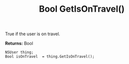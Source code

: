 ﻿---
uid: crmscript_ref_NSUser_GetIsOnTravel
title: Bool GetIsOnTravel()
intellisense: NSUser.GetIsOnTravel
keywords: NSUser, GetIsOnTravel
so.topic: reference
---

True if the user is on travel.

**Returns:** Bool


```crmscript
NSUser thing;
Bool isOnTravel  = thing.GetIsOnTravel();
```


